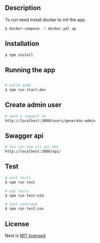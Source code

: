 
## Description
To run need install docker to init the app.

```bash
$ docker-compose -f docker.yml up
```

## Installation

```bash
$ npm install
```

## Running the app

```bash

# watch mode
$ npm run start:dev
```

## Create admin user

```bash
# send a request to
http://localhost:3000/users/generate-admin
```

## Swagger api

```bash
# You can see all api doc
http://localhost:3000/api/
```

## Test

```bash
# unit tests
$ npm run test

# e2e tests
$ npm run test:e2e

# test coverage
$ npm run test:cov
```

## License

Nest is [MIT licensed](LICENSE).

